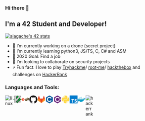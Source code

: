 ### Hi there 👋

## I'm a 42 Student and Developer!
[![alagache's 42 stats](https://badge42.herokuapp.com/api/stats/alagache?privacyName=true&cursus=42&darkmode=true)](https://github.com/JaeSeoKim/badge42)

- 🔭 I’m currently working on a drone (secret project)
- 🌱 I’m currently learning python3, JS/TS, C, C# and ASM
- 🥅 2020 Goal: Find a job
- 👯 I’m looking to collaborate on security projects
- ⚡ Fun fact: I love to play [Tryhackme][Tryhackme]/ [root-me][root-me]/ [hackthebox][hackthebox] and challenges on [HackerRank][HackerRank]

<!--
**3rdn4x3l4/3rdn4x3l4** is a ✨ _special_ ✨ repository because its `README.md` (this file) appears on your GitHub profile.

Here are some ideas to get you started:

- 👯 I’m looking to collaborate on ...
- 🤔 I’m looking for help with ...
- 💬 Ask me about ...
- 📫 How to reach me: ...
- 😄 Pronouns: ...
-->

### Languages and Tools:

[<img align="left" alt="linux" width="26px" src="https://raw.githubusercontent.com/devicons/devicon/master/icons/linux/linux-orignial.svg" />][linux]
[<img align="left" alt="vim" width="26px" src="https://raw.githubusercontent.com/devicons/devicon/master/icons/vim/vim-original.svg" />][Vim]
[<img align="left" alt="git" width="26px" src="https://raw.githubusercontent.com/github/explore/80688e429a7d4ef2fca1e82350fe8e3517d3494d/topics/git/git.png" />][version]
[<img align="left" alt="github" width="26px" src="https://raw.githubusercontent.com/github/explore/78df643247d429f6cc873026c0622819ad797942/topics/github/github.png" />][github]
[<img align="left" alt="gitlab" width="26px" src="https://github.com/devicons/devicon/blob/master/icons/gitlab/gitlab-original.svg" />][gitlab]
[<img align="left" alt="C" width="26px" src="https://raw.githubusercontent.com/devicons/devicon/master/icons/c/c-plain.svg" />][C]
[<img align="left" alt="C#" width="26px" src="https://raw.githubusercontent.com/devicons/devicon/master/icons/csharp/csharp-plain.svg" />][C#]
[<img align="left" alt="python" width="26px" src="https://github.com/devicons/devicon/blob/master/icons/python/python-plain.svg" />][python]
[<img align="left" alt="typescript" width="26px" src="https://github.com/devicons/devicon/blob/master/icons/typescript/typescript-plain.svg" />][typescript]
[<img align="left" alt="docker" width="26px" src="https://raw.githubusercontent.com/devicons/devicon/master/icons/docker/docker-plain.svg" />][docker]
[<img align="left" alt="hackerrank" width="26px" src="https://is2-ssl.mzstatic.com/image/thumb/Music128/v4/e3/05/1b/e3051b03-d132-df20-c4be-980616c45b02/source/1200x630bb.jpg"/>][HackerRank]

[linux]: https://lubuntu.fr/
[vim]: https://neovim.io/
[version]: https://git-scm.com/book/fr/v2/D%C3%A9marrage-rapide-%C3%80-propos-de-la-gestion-de-version
[github]: https://github.com/
[gitlab]: https://about.gitlab.com/
[tryhackme]: https://tryhackme.com
[root-me]: https://www.root-me.org/?lang=en
[hackthebox]: https://www.hackthebox.eu
[C]: https://en.wikipedia.org/wiki/C_(programming_language)
[C#]: https://docs.microsoft.com/en-us/dotnet/csharp/(programming_language)
[python]: https://www.python.org/
[typescript]: https://www.typescriptlang.org/
[docker]: https://en.wikipedia.org/wiki/Docker_(software)
[HackerRank]: https://www.hackerrank.com/
